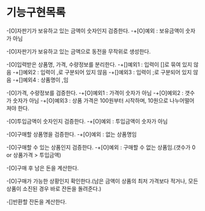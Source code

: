 기능구현목록
==

-[O]자판기가 보유하고 있는 금액이 숫자인지 검증한다.
    -+[O]예외 : 보유금액이 숫자가 아님

-[O]자판기가 보유하고 있는 금액으로 동전을 무작위로 생성한다.

-[O]입력받은 상품명, 가격, 수량정보를 분리한다.
    -+[]예외1 : 입력이 []로 묶여 있지 않음
    -+[]예외2 : 입력이 ,로 구분되어 있지 않음
    -+[]예외3 : 입력이 ;로 구분되어 있지 않음
    -+[]예외4 : 상품명이 ,임

-[O]가격, 수량정보를 검증한다.
    -+[O]예외1 : 가격이 숫자가 아님
    -+[O]예외2 : 갯수가 숫자가 아님
    -+[O]예외3 : 상품 가격은 100원부터 시작하며, 10원으로 나누어떨어져야 한다.

-[O]투입금액이 숫자인지 검증한다.
    -+[O]예외 : 투입금액이 숫자가 아님

-[O]구매할 상품명을 검증한다.
    -+[O]예외 : 없는 상품명임

-[O]구매할 수 있는 상품인지 검증한다.
    -+[O]예외 : 구매할 수 없는 상품임.(갯수가 0 or 상품가격 > 투입금액)

-[O]구매 후 남은 돈을 계산한다.

-[O]구매가 가능한 상황인지 확인한다.(남은 금액이 상품의 최저 가격보다 적거나, 모든 상품이 소진된 경우 바로 잔돈을 돌려준다.)

-[]반환할 잔돈을 계산한다.